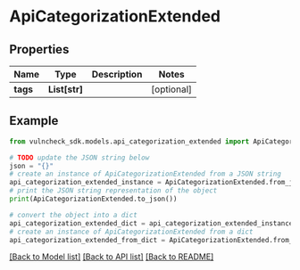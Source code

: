 # ApiCategorizationExtended


## Properties

Name | Type | Description | Notes
------------ | ------------- | ------------- | -------------
**tags** | **List[str]** |  | [optional] 

## Example

```python
from vulncheck_sdk.models.api_categorization_extended import ApiCategorizationExtended

# TODO update the JSON string below
json = "{}"
# create an instance of ApiCategorizationExtended from a JSON string
api_categorization_extended_instance = ApiCategorizationExtended.from_json(json)
# print the JSON string representation of the object
print(ApiCategorizationExtended.to_json())

# convert the object into a dict
api_categorization_extended_dict = api_categorization_extended_instance.to_dict()
# create an instance of ApiCategorizationExtended from a dict
api_categorization_extended_from_dict = ApiCategorizationExtended.from_dict(api_categorization_extended_dict)
```
[[Back to Model list]](../README.md#documentation-for-models) [[Back to API list]](../README.md#documentation-for-api-endpoints) [[Back to README]](../README.md)


